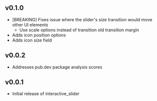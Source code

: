 ## v0.1.0

* [BREAKING] Fixes issue where the slider's size transition would move other UI elements
  * Use scale options instead of transition old transition margin
* Adds icon position options
* Adds icon size field

## v0.0.2

* Addresses pub.dev package analysis scores

## v0.0.1

* Initial release of interactive_slider
